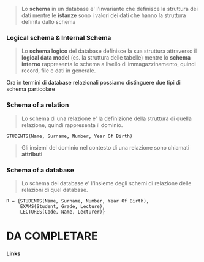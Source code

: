 >Lo **schema** in un database e' l'invariante che definisce la struttura dei dati mentre le **istanze** sono i valori dei dati che hanno la struttura definita dallo schema

### Logical schema & Internal Schema
>Lo **schema logico** del database definisce la sua struttura attraverso il **logical data model** (es. la struttura delle tabelle) mentre lo **schema interno** rappresenta lo schema a livello di immagazzinamento, quindi record, file e dati in generale.

Ora in termini di database relazionali possiamo distinguere due tipi di schema particolare
### Schema of a relation
>Lo schema di una relazione e' la definizione della struttura di quella relazione, quindi rappresenta il dominio.

```
STUDENTS(Name, Surname, Number, Year Of Birth)
```

> Gli insiemi del dominio nel contesto di una relazione sono chiamati **attributi**

### Schema of a database
>Lo schema del database e' l'insieme degli schemi di relazione delle relazioni di quel database.

```
R = {STUDENTS(Name, Surname, Number, Year Of Birth),
	 EXAMS(Student, Grade, Lecture),
	 LECTURES(Code, Name, Lecturer)}
```

# DA COMPLETARE


#### Links